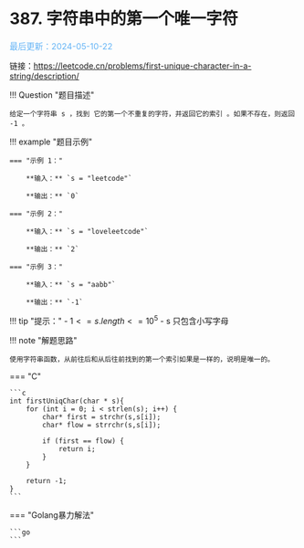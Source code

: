 # 387. 字符串中的第一个唯一字符

<span style="color:rgb(100,180,246);font-size:11pt">最后更新：2024-05-10-22</span>

链接：https://leetcode.cn/problems/first-unique-character-in-a-string/description/

!!! Question "题目描述"

    给定一个字符串 s ，找到 它的第一个不重复的字符，并返回它的索引 。如果不存在，则返回 -1 。    

!!! example "题目示例"

    === "示例 1："

        **输入：** `s = "leetcode"`

        **输出：** `0`

    === "示例 2："

        **输入：** `s = "loveleetcode"`

        **输出：** `2`
        
    === "示例 3："

        **输入：** `s = "aabb"`

        **输出：** `-1`

!!! tip "提示："
    - $1 <= s.length <= 10^5$
    - s 只包含小写字母

!!! note "解题思路"

    使用字符串函数，从前往后和从后往前找到的第一个索引如果是一样的，说明是唯一的。

=== "C"

    ```c
    int firstUniqChar(char * s){
        for (int i = 0; i < strlen(s); i++) {
            char* first = strchr(s,s[i]);
            char* flow = strrchr(s,s[i]);

            if (first == flow) {
                return i;
            }
        }

        return -1;
    }
    ```

=== "Golang暴力解法"

    ```go
    ```

